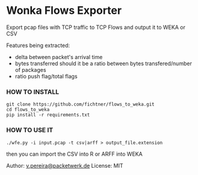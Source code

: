 Wonka Flows Exporter
====================

Export pcap files with TCP traffic to TCP Flows and output it to WEKA or CSV

Features being extracted:

* delta between packet's arrival time
* bytes transferred should it be a ratio between bytes transfered/number of packages
* ratio push flag/total flags

### HOW TO INSTALL
```
git clone https://github.com/fichtner/flows_to_weka.git
cd flows_to_weka
pip install -r requirements.txt
```

### HOW TO USE IT

`./wfe.py -i input.pcap -t csv|arff > output_file.extension`

then you can import the CSV into R or ARFF into WEKA

Author: v.pereira@packetwerk.de
License: MIT
